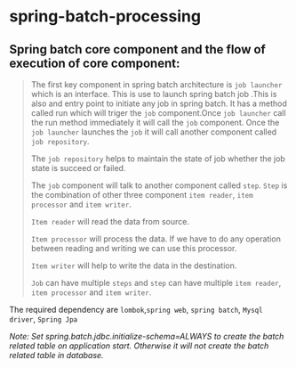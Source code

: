# spring-batch-processing

## Spring batch core component and the flow of execution of core component:
>The first key component in spring batch architecture is `job launcher` which is an interface. This is use to launch spring batch job .This is also and entry point to initiate any job in spring batch. It has a method called run which will triger the `job` component.Once `job launcher` call the run method immediately it will call the `job` component. Once the  `job launcher` launches the `job` it will call another component called `job repository`.
>
>The `job repository` helps to maintain the state of job whether the job state is succeed or failed.
>
>The `job` component will talk to another component called `step`. `Step` is the combination of other three component `item reader`, `item processor` and `item writer`.
>
>  `Item reader` will read the data from source. 
>  
>  `Item processor` will process the data. If we have to do any operation between reading and writing we can use this processor. 
>  
>  `Item writer` will help to write the data in the destination. 
>  
>  `Job` can have multiple `steps` and  `step` can have multiple `item reader`, `item processor` and `item writer`.


The required dependency are `lombok`,`spring web`, `spring batch`, `Mysql driver`, `Spring Jpa` 

_Note: Set spring.batch.jdbc.initialize-schema=ALWAYS to create the batch related table on application start. Otherwise it will not create the batch related table in database._
